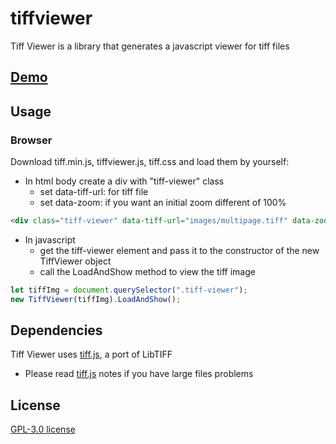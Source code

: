 # tiffviewer
Tiff Viewer is a library that generates a javascript viewer for tiff files

## [Demo](https://fabianp60.github.io/tiffviewer/)

## Usage

### Browser

Download tiff.min.js, tiffviewer.js, tiff.css and load them by yourself:

- In html body create a div with "tiff-viewer" class
  - set data-tiff-url: for tiff file
  - set data-zoom: if you want an initial zoom different of 100%
```html
<div class="tiff-viewer" data-tiff-url="images/multipage.tiff" data-zoom="30"></div>
```

- In javascript
  - get the tiff-viewer element and pass it to the constructor of the new TiffViewer object 
  - call the LoadAndShow method to view the tiff image
```js
let tiffImg = document.querySelector(".tiff-viewer");
new TiffViewer(tiffImg).LoadAndShow();
```

## Dependencies
Tiff Viewer uses [tiff.js](https://github.com/seikichi/tiff.js), a port of LibTIFF
- Please read [tiff.js](https://github.com/seikichi/tiff.js) notes if you have large files problems

## License
[GPL-3.0 license](https://github.com/fabianp60/tiffviewer/blob/main/LICENSE)
